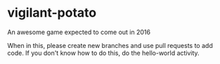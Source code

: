 # vigilant-potato
An awesome game expected to come out in 2016

When in this, please create new branches and use pull requests to add code.
If you don't know how to do this, do the hello-world activity.
